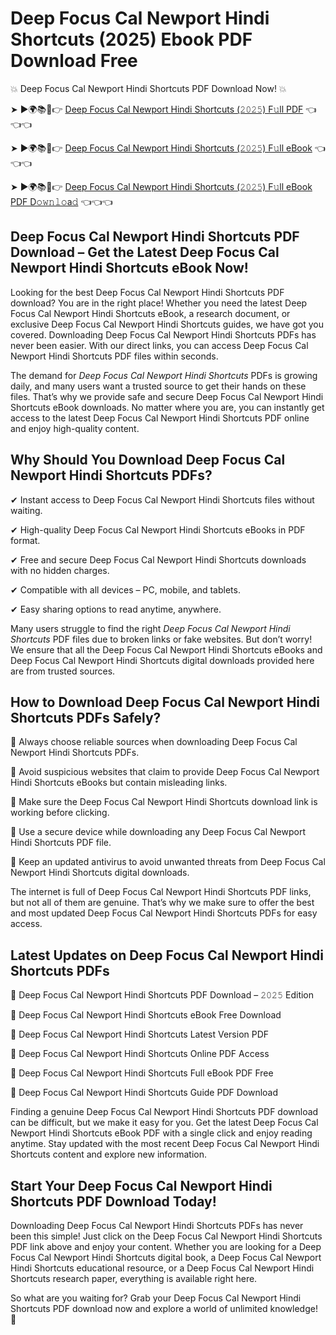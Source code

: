 # Deep Focus Cal Newport Hindi Shortcuts (2025) Ebook PDF Download Free

💥 Deep Focus Cal Newport Hindi Shortcuts PDF Download Now! 💥

➤ ►🌍📚📱👉 [Deep Focus Cal Newport Hindi Shortcuts (𝟸𝟶𝟸𝟻) F𝚞ll PDF](https://getpdf.xyz/deep-focus-cal-newport-hindi-shortcuts) 👈👈👈


➤ ►🌍📚📱👉 [Deep Focus Cal Newport Hindi Shortcuts (𝟸𝟶𝟸𝟻) F𝚞ll eBook](https://getpdf.xyz/deep-focus-cal-newport-hindi-shortcuts) 👈👈👈


➤ ►🌍📚📱👉 [Deep Focus Cal Newport Hindi Shortcuts (𝟸𝟶𝟸𝟻) F𝚞ll eBook PDF D𝚘𝚠𝚗𝚕𝚘a𝚍](https://getpdf.xyz/deep-focus-cal-newport-hindi-shortcuts) 👈👈👈


## Deep Focus Cal Newport Hindi Shortcuts PDF Download – Get the Latest Deep Focus Cal Newport Hindi Shortcuts eBook Now!

Looking for the best Deep Focus Cal Newport Hindi Shortcuts PDF download? You are in the right place! Whether you need the latest Deep Focus Cal Newport Hindi Shortcuts eBook, a research document, or exclusive Deep Focus Cal Newport Hindi Shortcuts guides, we have got you covered. Downloading Deep Focus Cal Newport Hindi Shortcuts PDFs has never been easier. With our direct links, you can access Deep Focus Cal Newport Hindi Shortcuts PDF files within seconds.

The demand for *Deep Focus Cal Newport Hindi Shortcuts* PDFs is growing daily, and many users want a trusted source to get their hands on these files. That’s why we provide safe and secure Deep Focus Cal Newport Hindi Shortcuts eBook downloads. No matter where you are, you can instantly get access to the latest Deep Focus Cal Newport Hindi Shortcuts PDF online and enjoy high-quality content.

## Why Should You Download Deep Focus Cal Newport Hindi Shortcuts PDFs?

✔ Instant access to Deep Focus Cal Newport Hindi Shortcuts files without waiting.

✔ High-quality Deep Focus Cal Newport Hindi Shortcuts eBooks in PDF format.

✔ Free and secure Deep Focus Cal Newport Hindi Shortcuts downloads with no hidden charges.

✔ Compatible with all devices – PC, mobile, and tablets.

✔ Easy sharing options to read anytime, anywhere.

Many users struggle to find the right *Deep Focus Cal Newport Hindi Shortcuts* PDF files due to broken links or fake websites. But don’t worry! We ensure that all the Deep Focus Cal Newport Hindi Shortcuts eBooks and Deep Focus Cal Newport Hindi Shortcuts digital downloads provided here are from trusted sources.

## How to Download Deep Focus Cal Newport Hindi Shortcuts PDFs Safely?

📌 Always choose reliable sources when downloading Deep Focus Cal Newport Hindi Shortcuts PDFs.

📌 Avoid suspicious websites that claim to provide Deep Focus Cal Newport Hindi Shortcuts eBooks but contain misleading links.

📌 Make sure the Deep Focus Cal Newport Hindi Shortcuts download link is working before clicking.

📌 Use a secure device while downloading any Deep Focus Cal Newport Hindi Shortcuts PDF file.

📌 Keep an updated antivirus to avoid unwanted threats from Deep Focus Cal Newport Hindi Shortcuts digital downloads.

The internet is full of Deep Focus Cal Newport Hindi Shortcuts PDF links, but not all of them are genuine. That’s why we make sure to offer the best and most updated Deep Focus Cal Newport Hindi Shortcuts PDFs for easy access.

## Latest Updates on Deep Focus Cal Newport Hindi Shortcuts PDFs

🔹 Deep Focus Cal Newport Hindi Shortcuts PDF Download – 𝟸𝟶𝟸𝟻 Edition

🔹 Deep Focus Cal Newport Hindi Shortcuts eBook Free Download

🔹 Deep Focus Cal Newport Hindi Shortcuts Latest Version PDF

🔹 Deep Focus Cal Newport Hindi Shortcuts Online PDF Access

🔹 Deep Focus Cal Newport Hindi Shortcuts Full eBook PDF Free

🔹 Deep Focus Cal Newport Hindi Shortcuts Guide PDF Download

Finding a genuine Deep Focus Cal Newport Hindi Shortcuts PDF download can be difficult, but we make it easy for you. Get the latest Deep Focus Cal Newport Hindi Shortcuts eBook PDF with a single click and enjoy reading anytime. Stay updated with the most recent Deep Focus Cal Newport Hindi Shortcuts content and explore new information.

## Start Your Deep Focus Cal Newport Hindi Shortcuts PDF Download Today!

Downloading Deep Focus Cal Newport Hindi Shortcuts PDFs has never been this simple! Just click on the Deep Focus Cal Newport Hindi Shortcuts PDF link above and enjoy your content. Whether you are looking for a Deep Focus Cal Newport Hindi Shortcuts digital book, a Deep Focus Cal Newport Hindi Shortcuts educational resource, or a Deep Focus Cal Newport Hindi Shortcuts research paper, everything is available right here.

So what are you waiting for? Grab your Deep Focus Cal Newport Hindi Shortcuts PDF download now and explore a world of unlimited knowledge! 🚀